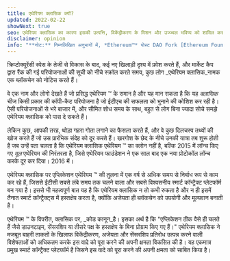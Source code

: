 ```yaml
---
title: एथेरियम क्लासिक क्यों?
updated: 2022-02-22
showNext: true
seo: एथेरियम क्लासिक का कारण इसकी उत्पत्ति, विकेंद्रीकरण के मिशन और उज्ज्वल भविष्य को शामिल करने का कारण है जो कोड के लिए धन्यवाद देता है।
disclaimer: opinion
info: "**नोट:** निम्नलिखित अनुभागों में, *Ethereum™* पोस्ट DAO Fork [Ethereum Foundation](https://ethereum.org) मेननेट चेन को संदर्भित करता है, जिसे Ethereum *protocol* के साथ भ्रमित नहीं होना चाहिए, जो कि है एथेरियम क्लासिक सहित कई ब्लॉकचेन परियोजनाओं का इस्तेमाल किया"
---
```


क्रिप्टोक्यूरेंसी स्पेस के तेजी से विकास के बाद, कई नए खिलाड़ी दृश्य में प्रवेश करते हैं, और मार्केट कैप द्वारा रैंक की गई परियोजनाओं की सूची को नीचे स्क्रॉल करते समय, कुछ लोग _एथेरियम क्लासिक_नामक एक ब्लॉकचेन को नोटिस करते हैं।

वे एक नाम और लोगो देखते हैं जो प्रसिद्ध एथेरियम ™ के समान है और यह मान सकता है कि यह _क्लासिक_ चीज किसी प्रकार की कॉपी-कैट परियोजना है जो ईटीएच की सफलता को भुनाने की कोशिश कर रही है। ऐसी परियोजनाओं से भरे बाजार में, और सीमित शोध समय के साथ, बहुत से लोग बिना ज्यादा सोचे समझे एथेरियम क्लासिक को पास दे सकते हैं।

लेकिन कुछ, आपकी तरह, थोड़ा गहरा गोता लगाने का फैसला करते हैं, और वे कुछ दिलचस्प तथ्यों की खोज करते हैं जो उस प्रारंभिक संदेह को दूर करते हैं। खरगोश के छेद के नीचे उनकी यात्रा तब शुरू होती है जब उन्हें पता चलता है कि एथेरियम क्लासिक एथेरियम ™ का क्लोन नहीं है, बल्कि 2015 में लॉन्च किए गए *मूल* एथेरियम की निरंतरता है, जिसे एथेरियम फाउंडेशन ने एक साल बाद एक नया प्रोटोकॉल लॉन्च करके दूर कर दिया। 2016 में।

एथेरियम क्लासिक पर एप्लिकेशन एथेरियम ™ की तुलना में एक वर्ष से अधिक समय से निर्बाध रूप से काम कर रहे हैं, जिससे ईटीसी सबसे लंबे समय तक चलने वाला और सबसे विश्वसनीय स्मार्ट कॉन्ट्रैक्ट प्लेटफॉर्म बन गया है। इससे भी महत्वपूर्ण बात यह है कि एथेरियम क्लासिक न तो कभी रुकता है और न ही इसमें तैनात स्मार्ट कॉन्ट्रैक्ट्स में हस्तक्षेप करता है, क्योंकि अजेयता ही ब्लॉकचेन को उपयोगी और मूल्यवान बनाती है।

एथेरियम ™ के विपरीत, क्लासिक पर, _कोड कानून_है। इसका अर्थ है कि "एप्लिकेशन ठीक वैसे ही चलते हैं जैसे डाउनटाइम, सेंसरशिप या तीसरे पक्ष के हस्तक्षेप के बिना प्रोग्राम किए गए हैं।" एथेरियम क्लासिक ने मजबूत बाहरी ताकतों के खिलाफ विकेंद्रीकरण, अजेयता और सेंसरशिप प्रतिरोध उत्पन्न करने वाली विशेषताओं को अधिकतम करके इस वादे को पूरा करने की अपनी क्षमता विकसित की है। यह एकमात्र प्रमुख स्मार्ट कॉन्ट्रैक्ट प्लेटफॉर्म है जिसने इस वादे को पूरा करने की अपनी क्षमता को साबित किया है।
